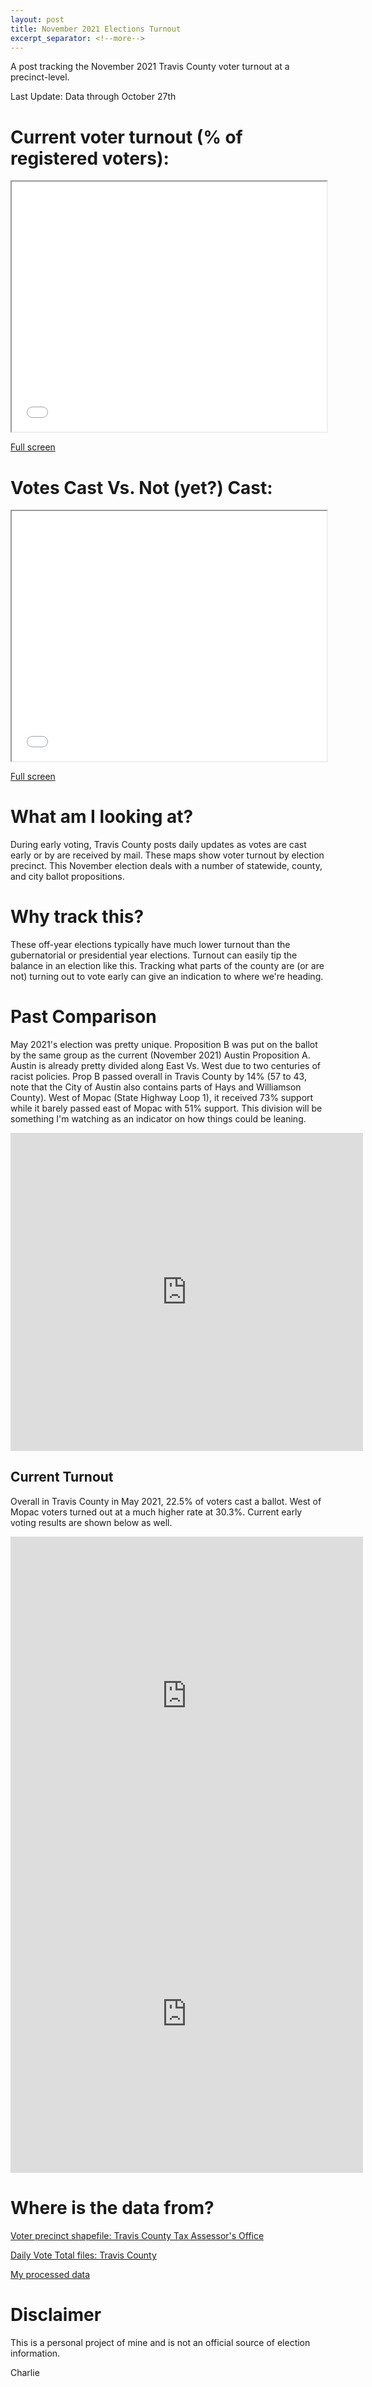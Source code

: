 ```yaml
---
layout: post
title: November 2021 Elections Turnout
excerpt_separator: <!--more-->
---
```


A post tracking the November 2021 Travis County voter turnout at a precinct-level.

Last Update: Data through October 27th

<!--more-->

# Current voter turnout (% of registered voters):

<iframe src='/maps/nov_2021_turnout.html'
        width='100%' height='400px'>
</iframe>

[Full screen](http://modalshift.co/maps/nov_2021_turnout.html)


# Votes Cast Vs. Not (yet?) Cast:

<iframe src='/maps/turnoutbubbles_nov21.html'
        width='100%' height='400px'>
</iframe>

[Full screen](http://modalshift.co/maps/turnoutbubbles_nov21.html)


# What am I looking at?

During early voting, Travis County posts daily updates as votes are cast early or by are received by mail. These maps show voter turnout by election precinct. This November election deals with a number of statewide, county, and city ballot propositions.   

# Why track this?

These off-year elections typically have much lower turnout than the gubernatorial or presidential year elections. Turnout can easily tip the balance in an election like this. Tracking what parts of the county are (or are not) turning out to vote early can give an indication to where we're heading. 

# Past Comparison 

May 2021's election was pretty unique. Proposition B was put on the ballot by the same group as the current (November 2021) Austin Proposition A. Austin is already pretty divided along East Vs. West due to two centuries of racist policies. Prop B passed overall in Travis County by 14% (57 to 43, note that the City of Austin also contains parts of Hays and Williamson County). West of Mopac (State Highway Loop 1), it received 73% support while it barely passed east of Mopac with 51% support. This division will be something I'm watching as an indicator on how things could be leaning.

<iframe width="564" height="509" seamless frameborder="0" scrolling="no" src="https://docs.google.com/spreadsheets/d/e/2PACX-1vREhoVHB6B7AI1cZLlV0nWuqbocNJggfQ40qgiFkhDwPJurhkVoEJLyzW10yQttZqnpMF4LpQjSd1tC/pubchart?oid=491651714&amp;format=interactive"></iframe>

## Current Turnout

Overall in Travis County in May 2021, 22.5% of voters cast a ballot. West of Mopac voters turned out at a much higher rate at 30.3%. Current early voting results are shown below as well. 

<iframe width="564" height="509" seamless frameborder="0" scrolling="no" src="https://docs.google.com/spreadsheets/d/e/2PACX-1vREhoVHB6B7AI1cZLlV0nWuqbocNJggfQ40qgiFkhDwPJurhkVoEJLyzW10yQttZqnpMF4LpQjSd1tC/pubchart?oid=696433031&amp;format=interactive"></iframe>


<iframe width="564" height="509" seamless frameborder="0" scrolling="no" src="https://docs.google.com/spreadsheets/d/e/2PACX-1vREhoVHB6B7AI1cZLlV0nWuqbocNJggfQ40qgiFkhDwPJurhkVoEJLyzW10yQttZqnpMF4LpQjSd1tC/pubchart?oid=1649603633&amp;format=interactive"></iframe>

# Where is the data from?

[Voter precinct shapefile: Travis County Tax Assessor's Office](https://tax-office.traviscountytx.gov/about-us/reports-data/voters)

[Daily Vote Total files: Travis County](https://countyclerk.traviscountytx.gov/elections/current-election.html)

[My processed data](https://github.com/Charlie-Henry/ModalShift/blob/master/maps/Travis%20County%20Turnout%20Nov%2021.geojson)

# Disclaimer

This is a personal project of mine and is not an official source of election information. 

Charlie
